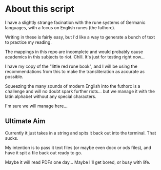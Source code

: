 # About this script

I have a slightly strange facination with the rune systems of Germanic languages, with a focus on English runes (the futhorc).

Writing in these is fairly easy, but I'd like a way to generate a bunch of text to practice my reading. 

The mappings in this repo are incomplete and would probably cause academics in this subjects to riot. Chill. It's just for testing right now... 

I have my copy of the "little red rune book", and I will be using the recommendations from this to make the transliteration as accurate as possible.

Squeezing the many sounds of modern English into the futhorc is a challenge and will no doubt spark further riots... but we manage it with the latin alphabet without any special characters. 

I'm sure we will manage here...

## Ultimate Aim

Currently it just takes in a string and spits it back out into the terminal. That sucks.

My intention is to pass it text files (or maybe even docx or ods files), and have it spit a file back out ready to go.

Maybe it will read PDFs one day... Maybe I'll get bored, or busy with life.